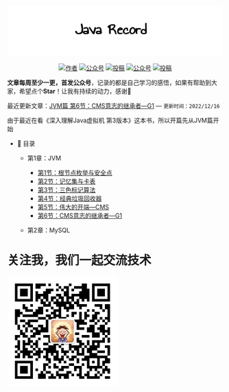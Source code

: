 ![](docs/assets/img/JavaRecord.png)
<p align="center">
  <a href="#"><img src="https://img.shields.io/badge/Author-BookSea-orange.svg" alt="作者"></a>
  <a href="#公众号"><img src="https://img.shields.io/badge/%E5%85%AC%E4%BC%97%E5%8F%B7-Java随想录-lightgrey.svg" alt="公众号"></a>
  <a href="https://blog.csdn.net/bookssea"><img src="https://img.shields.io/badge/csdn-CSDN-red.svg" alt="投稿"></a>
  <a href="https://juejin.cn/user/2837192913204935"><img src="https://img.shields.io/badge/juejin-掘金-blue.svg" alt="公众号"></a>
  <a href="https://www.cnblogs.com/booksea/"><img src="https://img.shields.io/badge/cnblogs-博客园-important.svg" alt="投稿"></a>
</p>


**文章每周至少一更，首发公众号**，记录的都是自己学习的感悟，如果有帮助到大家，希望点个**Star**！让我有持续的动力，感谢🤝</br>

最近更新文章：[JVM篇 第6节：CMS意志的继承者—G1](https://github.com/ZhengShuHai/ZhengShuHai.github.io/blob/project/docs/md/jvm/CMS意志的继承者—G1.md)        — `更新时间：2022/12/16`</br>

由于最近在看《深入理解Java虚拟机 第3版本》这本书，所以开篇先从JVM篇开始

- :memo: 目录

   - 第1章：JVM
       - [第1节：根节点枚举与安全点](https://github.com/ZhengShuHai/ZhengShuHai.github.io/blob/project/docs/md/jvm/根节点枚举与安全点.md)
       - [第2节：记忆集与卡表](https://github.com/ZhengShuHai/ZhengShuHai.github.io/blob/project/docs/md/jvm/记忆集与卡表.md)
       - [第3节：三色标记算法](https://github.com/ZhengShuHai/ZhengShuHai.github.io/blob/project/docs/md/jvm/三色标记算法.md)
       - [第4节：经典垃圾回收器](https://github.com/ZhengShuHai/ZhengShuHai.github.io/blob/project/docs/md/jvm/经典垃圾回收器.md)
       - [第5节：伟大的开端—CMS](https://github.com/ZhengShuHai/ZhengShuHai.github.io/blob/project/docs/md/jvm/伟大的开端—CMS.md)
       - [第6节：CMS意志的继承者—G1](https://github.com/ZhengShuHai/ZhengShuHai.github.io/blob/project/docs/md/jvm/CMS意志的继承者—G1.md)
       
   - 第2章：MySQL

# 关注我，我们一起交流技术

  <a name="微信"></a>  <a name="公众号"></a>
  ![](docs/assets/img/公众号.jpg)
